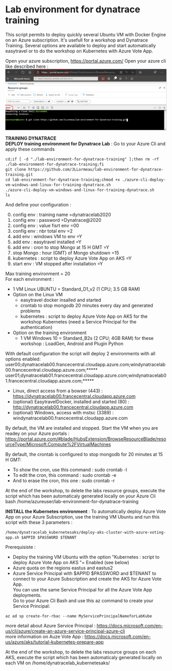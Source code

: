 # Lab environment for dynatrace training
This script permits to deploy quickly several Ubuntu VM with Docker Engine on an Azure subscription. It's usefull for a workshop and Dynatrace Training. Several options are available to deploy and start automatically easytravel or to do the workshop on Kubernetes with Azure Vote App. 

Open your azure subscription, https://portal.azure.com/ 
Open your azure cli like described here :  
![cli-azure](cli-azure.png)



**TRAINING DYNATRACE**  
**DEPLOY training environment for Dynatrace Lab** : Go to your Azure Cli and apply these commands
   
    cd;if [ -d "./lab-environment-for-dynatrace-training" ];then rm -rf ./lab-environment-for-dynatrace-training;fi
    git clone https://github.com/JLLormeau/lab-environment-for-dynatrace-training.git
    cd lab-environment-for-dynatrace-training;chmod +x ./azure-cli-deploy-vm-windows-and-linux-for-training-dynatrace.sh
    ./azure-cli-deploy-vm-windows-and-linux-for-training-dynatrace.sh
    ls
      
And define your configuration :

0. config env : training name =dynatracelab2020
1. config env : password =Dynatrace@2020
2. config env : value fisrt env =00
3. config env : nbr total env =2
4. add env : windows VM to env =Y
5. add env : easytravel installed =Y
6. add env : cron to stop Mongo at 15 H GMT =Y
7. stop Mongo : hour (GMT) of Mongo shutdown =15
8. kubernetes : script to deploy Azure Vote App on AKS =Y
9. start env : VM stopped after installation =Y

Max training environment = 20  
For each environment : 
   - 1 VM Linux UBUNTU = Standard_D1_v2 (1 CPU; 3.5 GB RAM)  
   - Option on the Linux VM 
      * easytravel docker insalled and started  
      * crontab to stop mongodb 20 minutes every day and generated problems  
      * kubernetes : script to deploy Azure Vote App on AKS for the workshop Kubernetes (need a Service Principal for the authentication)   
   - Option on the training environment
      * 1 VM Windows 10 = Standard_B2s (2 CPU; 4GB RAM) for these workshop : LoadGen, Android and Plugin Python 

With default configuration the script will deploy 2 environments with all options enabled:  
user00;dynatracelab00.francecentral.cloudapp.azure.com;windynatracelab00.francecentral.cloudapp.azure.com;*****  
user01;dynatracelab01.francecentral.cloudapp.azure.com;windynatracelab01.francecentral.cloudapp.azure.com;*****  

- Linux,  direct access from a bowser (443)       : https://dynatracelab00.francecentral.cloudapp.azure.com  
- (optional) EasytravelDocker,  installed and started  (80)  : http://dynatracelab00.francecentral.cloudapp.azure.com  
- (optional) Windows,  access with mstsc (3389)   : windynatracelab00.francecentral.cloudapp.azure.com  

By default, the VM are installed and stopped.  Start the VM when you are readey on your Azure portals :
https://portal.azure.com/#blade/HubsExtension/BrowseResourceBlade/resourceType/Microsoft.Compute%2FVirtualMachines

By default, the crontab is configured to stop mongodb for 20 minutes at 15 H GMT:  
 - To show the cron, use this command :   sudo crontab -l  
 - To edit the cron, this command :       sudo crontab -e  
 - And to erase the cron, this one :      sudo crontab -r  

At the end of the workshop, to delete the labs resource groups, execute the script which has been automaticaly generated locally on your Azure Cli bash /home/azureuser/lab-environment-for-dynatrace-training


**INSTALL the Kubernetes environment**  : 
To automatically deploy Azure Vote App on your Azure Subscription, use the training VM Ubuntu and run this script with these 3 parameters :  

    /home/dynatracelab_kubernetesaks/deploy-aks-cluster-with-azure-voting-app.sh $APPID $PASSWORD $TENANT

Prerequisiste : 
   - Deploy the training VM Ubuntu with the option "Kubernetes : script to deploy Azure Vote App on AKS "= Enabled (see below) 
   - Azure quota on the regions eastus and eastus2  
   - Azure Service Principal with $APPID $PASSWORD and $TENANT to connect to your Azure Subscription and create the AKS for Azure Vote App.    
You can use the same Service Principal for all the Azure Vote App deployments.  
Go to your Azure Cli Bash and use this az command to create your Service Principal:   

    az ad sp create-for-rbac --name MyServicePrincipalNameforLabKube

more detail about Azure Service Principal : https://docs.microsoft.com/en-us/cli/azure/create-an-azure-service-principal-azure-cli  
more information on Auze Vote App : https://docs.microsoft.com/en-us/azure/aks/tutorial-kubernetes-prepare-app  

At the end of the workshop, to delete the labs resource groups on each AKS, execute the script which has been automaticaly generated locally on each VM on /home/dynatracelab_kubernetesaks/  
